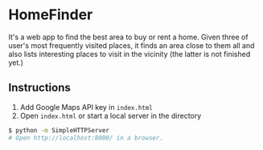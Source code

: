 HomeFinder
============

It's a web app to find the best area to buy or rent a home.
Given three of user's most frequently visited places, it finds an area close to them all and also lists interesting places to visit in the vicinity (the latter is not finished yet.)

## Instructions
1. Add Google Maps API key in `index.html`
2. Open `index.html` or start a local server in the directory
```bash
$ python -m SimpleHTTPServer
# Open http://localhost:8000/ in a browser.
```
